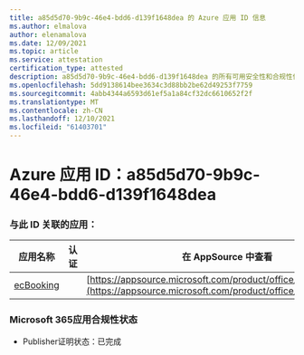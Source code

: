 ```yaml
---
title: a85d5d70-9b9c-46e4-bdd6-d139f1648dea 的 Azure 应用 ID 信息
ms.author: elmalova
author: elenamalova
ms.date: 12/09/2021
ms.topic: article
ms.service: attestation
certification_type: attested
description: a85d5d70-9b9c-46e4-bdd6-d139f1648dea 的所有可用安全性和合规性信息。
ms.openlocfilehash: 5dd9138614bee3634c3d88bb2be62d49253f7759
ms.sourcegitcommit: 4abb4344a6593d61ef5a1a84cf32dc6610652f2f
ms.translationtype: MT
ms.contentlocale: zh-CN
ms.lasthandoff: 12/10/2021
ms.locfileid: "61403701"
---
```

# <a name="azure-app-id-a85d5d70-9b9c-46e4-bdd6-d139f1648dea"></a>Azure 应用 ID：a85d5d70-9b9c-46e4-bdd6-d139f1648dea


### <a name="apps-associated-with-this-id"></a>与此 ID 关联的应用：
| **应用名称** | **认证** | **在 AppSource 中查看** |
|--------------|---------------|-----------------------|
| [ecBooking](https://docs.microsoft.com/microsoft-365-app-certification/forward/WA200002096) |  | [https://appsource.microsoft.com/product/office/WA200002096](https://appsource.microsoft.com/product/office/WA200002096) |

### <a name="microsoft-365-app-compliance-status"></a>Microsoft 365应用合规性状态
- Publisher证明状态：已完成
